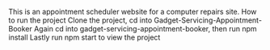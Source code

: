 This is an appointment scheduler website for a computer repairs site.
How to run the project
Clone the project, 
cd into Gadget-Servicing-Appointment-Booker
Again cd into gadget-servicing-appointment-booker, 
then run npm install
Lastly run npm start to view the project
